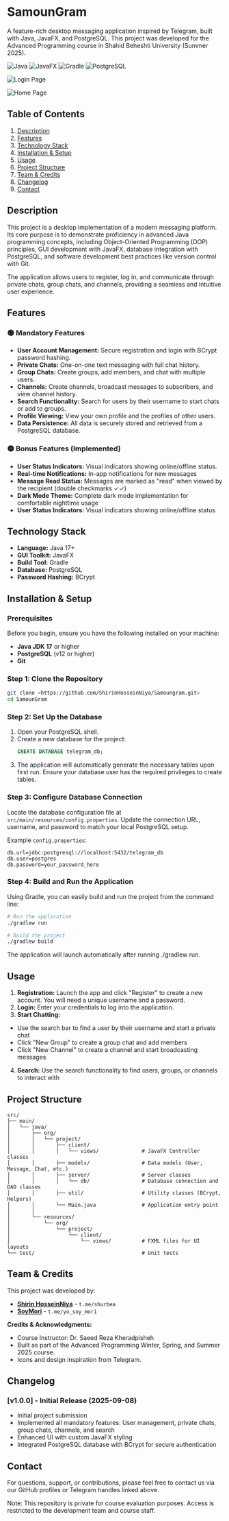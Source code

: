 # SamounGram

A feature-rich desktop messaging application inspired by Telegram, built with Java, JavaFX, and PostgreSQL. This project was developed for the Advanced Programming course in Shahid Beheshti University (Summer 2025).

![Java](https://img.shields.io/badge/Java-ED8B00?style=for-the-badge&logo=openjdk&logoColor=white)
![JavaFX](https://img.shields.io/badge/JavaFX-ED8B00?style=for-the-badge&logo=javafx&logoColor=white)
![Gradle](https://img.shields.io/badge/Gradle-02303A?style=for-the-badge&logo=gradle&logoColor=white)
![PostgreSQL](https://img.shields.io/badge/PostgreSQL-316192?style=for-the-badge&logo=postgresql&logoColor=white)

![Login Page](https://github.com/user-attachments/assets/1ecd513f-59a2-4382-9faf-557e12010e48)

![Home Page](https://github.com/user-attachments/assets/dc637321-2ab5-430c-b771-e9a01a9b98d8)

## Table of Contents

1.  [Description](#description)
2.  [Features](#features)
3.  [Technology Stack](#technology-stack)
4.  [Installation & Setup](#installation--setup)
5.  [Usage](#usage)
6.  [Project Structure](#project-structure)
7.  [Team & Credits](#team--credits)
8.  [Changelog](#changelog)
9.  [Contact](#contact)

## Description

This project is a desktop implementation of a modern messaging platform. Its core purpose is to demonstrate proficiency in advanced Java programming concepts, including Object-Oriented Programming (OOP) principles, GUI development with JavaFX, database integration with PostgreSQL, and software development best practices like version control with Git.

The application allows users to register, log in, and communicate through private chats, group chats, and channels, providing a seamless and intuitive user experience.

## Features

### 🟢 Mandatory Features
*   **User Account Management:** Secure registration and login with BCrypt password hashing.
*   **Private Chats:** One-on-one text messaging with full chat history.
*   **Group Chats:** Create groups, add members, and chat with multiple users.
*   **Channels:** Create channels, broadcast messages to subscribers, and view channel history.
*   **Search Functionality:** Search for users by their username to start chats or add to groups.
*   **Profile Viewing:** View your own profile and the profiles of other users.
*   **Data Persistence:** All data is securely stored and retrieved from a PostgreSQL database.

### 🟡 Bonus Features (Implemented)
*   **User Status Indicators:** Visual indicators showing online/offline status.
*   **Real-time Notifications:** In-app notifications for new messages
*   **Message Read Status:** Messages are marked as "read" when viewed by the recipient (double checkmarks ✓✓)
*   **Dark Mode Theme:** Complete dark mode implementation for comfortable nighttime usage
*   **User Status Indicators:** Visual indicators showing online/offline status

## Technology Stack

*   **Language:** Java 17+
*   **GUI Toolkit:** JavaFX
*   **Build Tool:** Gradle
*   **Database:** PostgreSQL
*   **Password Hashing:** BCrypt

## Installation & Setup

### Prerequisites
Before you begin, ensure you have the following installed on your machine:
*   **Java JDK 17** or higher
*   **PostgreSQL** (v12 or higher)
*   **Git**

### Step 1: Clone the Repository
```bash
git clone <https://github.com/ShirinHosseinNiya/Samoungram.git>
cd SamounGram
```

### Step 2: Set Up the Database
1.  Open your PostgreSQL shell.
2.  Create a new database for the project:
    ```sql
    CREATE DATABASE telegram_db;
    ```
3.  The application will automatically generate the necessary tables upon first run. Ensure your database user has the required privileges to create tables.

### Step 3: Configure Database Connection
Locate the database configuration file at `src/main/resources/config.properties`. Update the connection URL, username, and password to match your local PostgreSQL setup.

Example `config.properties`:
```properties
db.url=jdbc:postgresql://localhost:5432/telegram_db
db.user=postgres
db.password=your_password_here
```

### Step 4: Build and Run the Application
Using Gradle, you can easily build and run the project from the command line:

```bash
# Run the application
./gradlew run

# Build the project
./gradlew build
```
The application will launch automatically after running ./gradlew run.

## Usage

1. **Registration:** Launch the app and click "Register" to create a new account. You will need a unique username and a password.
2. **Login:** Enter your credentials to log into the application.
3. **Start Chatting:**
*   Use the search bar to find a user by their username and start a private chat
*   Click "New Group" to create a group chat and add members
*   Click "New Channel" to create a channel and start broadcasting messages
4. **Search:** Use the search functionality to find users, groups, or channels to interact with

## Project Structure

```text
src/
├── main/
│   └── java/
│       ├── org/
│       │   └── project/            
│       │       ├── client/
│       │       │   └── views/              # JavaFX Controller classes
│       │       ├── models/                 # Data models (User, Message, Chat, etc.)
│       │       ├── server/                 # Server classes
│       │       │   └── db/                 # Database connection and DAO classes
│       │       ├── util/                   # Utility classes (BCrypt, Helpers)
│       │       └── Main.java               # Application entry point
│       │          
│       └── resources/
│           └── org/
│               └── project/
│                   └── client/
│                       └── views/          # FXML files for UI layouts
└── test/                                   # Unit tests
```

## Team & Credits

This project was developed by:
*   **[Shirin HosseinNiya](https://github.com/ShirinHosseinNiya)** - `t.me/shurbea`
*   **[SoyMori](https://github.com/SoyMori)** - `t.me/yo_soy_mori`

**Credits & Acknowledgments:**
*   Course Instructor: Dr. Saeed Reza Kheradpisheh
*   Built as part of the Advanced Programming Winter, Spring, and Summer 2025 course.
*   Icons and design inspiration from Telegram.

## Changelog

### [v1.0.0] - Initial Release (2025-09-08)
*   Initial project submission
*   Implemented all mandatory features: User management, private chats, group chats, channels, and search
*   Enhanced UI with custom JavaFX styling
*   Integrated PostgreSQL database with BCrypt for secure authentication

## Contact
For questions, support, or contributions, please feel free to contact us via our GitHub profiles or Telegram handles linked above.

Note: This repository is private for course evaluation purposes. Access is restricted to the development team and course staff.